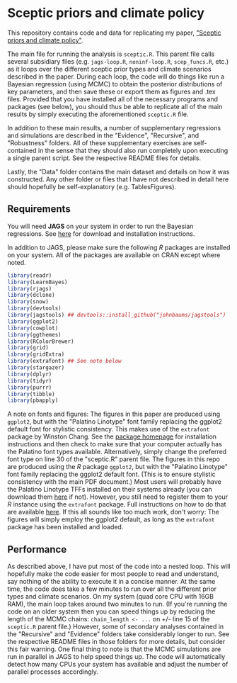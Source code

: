 # Sceptic priors and climate policy

This repository contains code and data for replicating my paper, ["Sceptic priors and climate policy"](https://drive.google.com/file/d/0B6AgOxtQA9dTcjRmZkNjMVhuVFU/view?usp=sharing).

The main file for running the analysis is `sceptic.R`. This parent file calls several subsidiary files (e.g. `jags-loop.R`, `noninf-loop.R`, `scep_funcs.R`, etc.) as it loops over the different sceptic prior types and climate scenarios described in the paper. During each loop, the code will do things like run a Bayesian regression (using MCMC) to obtain the posterior distributions of key parameters, and then save these or export them as figures and .tex files. Provided that you have installed all of the necessary programs and packages (see below), you should thus be able to replicate all of the main results by simply executing the aforementioned `sceptic.R` file.

In addition to these main results, a number of supplementary regressions and simulations are described in the "Evidence", "Recursive", and "Robustness" folders. All of these supplementary exercises are self-contained in the sense that they should also run completely upon executing a single parent script. See the respective README files for details.

Lastly, the "Data" folder contains the main dataset and details on how it was constructed. Any other folder or files that I have not described in detail here should hopefully be self-explanatory (e.g. TablesFigures).

## Requirements

You will need **JAGS** on your system in order to run the Bayesian regressions. See [here](http://mcmc-jags.sourceforge.net/) for download and installation instructions.

In addition to JAGS, please make sure the following *R* packages are installed on your system. All of the packages are available on CRAN except where noted.

```r
library(readr)
library(LearnBayes)
library(rjags)
library(dclone)
library(snow)
library(devtools)
library(jagstools) ## devtools::install_github("johnbaums/jagstools")
library(ggplot2)
library(cowplot)
library(ggthemes)
library(RColorBrewer)
library(grid)
library(gridExtra)
library(extrafont) ## See note below
library(stargazer)
library(dplyr)
library(tidyr)
library(purrr)
library(tibble)
library(pbapply)
```

A note on fonts and figures: The figures in this paper are produced using `ggplot2`, but with the "Palatino Linotype" font family replacing the ggplot2 default font for stylistic consistency. This makes use of the `extrafont` package by Winston Chang. See the [package homepage](https://github.com/wch/extrafont) for installation instructions and then check to make sure that your computer actually has the Palatino font types available. Alternatively, simply change the preferred font type on line 30 of the "sceptic.R" parent file.
The figures in this repo are produced using the *R* package `ggplot2`, but with the "Palatino Linotype" font family replacing the ggplot2 default font. (This is to ensure stylistic consistency with the main PDF document.) Most users will probably have the Palatino Linotype TFFs installed on their systems already (you can download them  [here](http://www.myfontfree.com/palatino-linotype-myfontfreecom126f31679.htm) if not). However, you still need to register them to your *R* instance using the `extrafont` package. Full instructions on how to do that are available [here](https://github.com/wch/extrafont). If this all sounds like too much work, don't worry: The figures will simply employ the ggplot2 default, as long as the `extrafont` package has been installed and loaded.

## Performance
As described above, I have put most of the code into a nested loop. This will hopefully make the code easier for most people to read and understand, say nothing of the ability to execute it in a concise manner. At the same time, the code does take a few minutes to run over all the different prior types and climate scenarios. On my system (quad core CPU with 16GB RAM), the main loop takes around two minutes to run. (If you're running the code on an older system then you can speed things up by reducing the length of the MCMC chains: `chain_length <- ...` on +/- line 15 of the `sceptic.R` parent file.) However, some of secondary analyses contained in the "Recursive" and "Evidence" folders take considerably longer to run. See the respective README files in those folders for more details, but consider this fair warning. One final thing to note is that the MCMC simulations are run in parallel in JAGS to help speed things up. The code will automatically detect how many CPUs your system has available and adjust the number of parallel processes accordingly.
